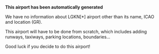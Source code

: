 **This airport has been automatically generated**

We have no information about LGKN[*] airport other than its name, ICAO and location (GR).

This airport will have to be done from scratch, which includes adding runways, taxiways, parking locations, boundaries...

Good luck if you decide to do this airport!